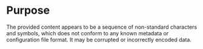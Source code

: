 # Purpose
The provided content appears to be a sequence of non-standard characters and symbols, which does not conform to any known metadata or configuration file format. It may be corrupted or incorrectly encoded data.
